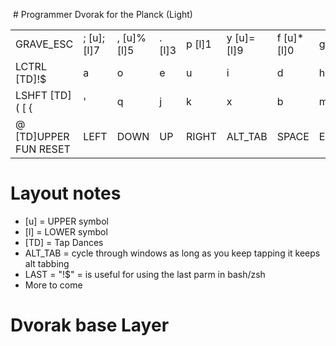  # Programmer Dvorak for the Planck (Light)


|          |         |       |     |      |       |       |      |      |      |      |      |
|----------|---------|-------|-----|------|-------|-------|------|------|------|------|------|
| GRAVE_ESC | ; [u]; [l]7 | , [u]% [l]5 | . [l]3 | p [l]1 | y [u]= [l]9 | f [u]* [l]0 | g [l]2 | c [l]4 | r [u]! [l]6 | l [u]# [l]8 | BKSP |
| LCTRL [TD]!$ | a | o | e | u | i | d | h | t | n | s [TD]- _ | / [TD]\ |
| LSHFT [TD]( [ { | ' | q | j | k | x | b | m | w | v | z | LSHFT [TD]) ] } |
| @ [TD]UPPER FUN RESET | LEFT | DOWN | UP | RIGHT | ALT_TAB | SPACE | ENTER | LGUI | PGUP | PGDOWN | = [TD]LOWER |

# Layout notes
-  [u] = UPPER symbol
-  [l] = LOWER symbol
-  [TD] = Tap Dances
-  ALT_TAB = cycle through windows as long as you keep tapping it keeps alt tabbing
-  LAST = "!$" = is useful for using the last parm in bash/zsh 
-  More to come


# Dvorak base Layer
